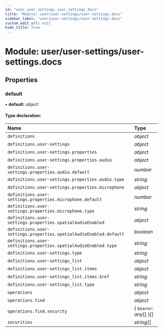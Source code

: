 ```yaml
---
id: "user_user_settings_user_settings_docs"
title: "Module: user/user-settings/user-settings.docs"
sidebar_label: "user/user-settings/user-settings.docs"
custom_edit_url: null
hide_title: true
---
```


# Module: user/user-settings/user-settings.docs

## Properties

### default

• **default**: *object*

#### Type declaration:

Name | Type |
:------ | :------ |
`definitions` | *object* |
`definitions.user-settings` | *object* |
`definitions.user-settings.properties` | *object* |
`definitions.user-settings.properties.audio` | *object* |
`definitions.user-settings.properties.audio.default` | *number* |
`definitions.user-settings.properties.audio.type` | *string* |
`definitions.user-settings.properties.microphone` | *object* |
`definitions.user-settings.properties.microphone.default` | *number* |
`definitions.user-settings.properties.microphone.type` | *string* |
`definitions.user-settings.properties.spatialAudioEnabled` | *object* |
`definitions.user-settings.properties.spatialAudioEnabled.default` | *boolean* |
`definitions.user-settings.properties.spatialAudioEnabled.type` | *string* |
`definitions.user-settings.type` | *string* |
`definitions.user-settings_list` | *object* |
`definitions.user-settings_list.items` | *object* |
`definitions.user-settings_list.items.$ref` | *string* |
`definitions.user-settings_list.type` | *string* |
`operations` | *object* |
`operations.find` | *object* |
`operations.find.security` | { `bearer`: *any*[]  }[] |
`securities` | *string*[] |

